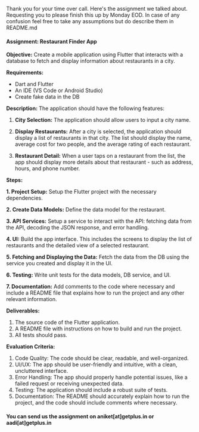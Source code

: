 Thank you for your time over call. Here's the assignment we talked about. Requesting you to please finish this up by Monday EOD. In case of any confusion feel free to take any assumptions but do describe them in README.md



#### Assignment: Restaurant Finder App

**Objective:**
Create a mobile application using Flutter that interacts with a database to fetch and display information about restaurants in a city.

**Requirements:**
* Dart and Flutter
* An IDE (VS Code or Android Studio)
* Create fake data in the DB

**Description:**
The application should have the following features:

1. **City Selection:** The application should allow users to input a city name.

2. **Display Restaurants:** After a city is selected, the application should display a list of restaurants in that city. The list should display the name, average cost for two people, and the average rating of each restaurant.

3. **Restaurant Detail:** When a user taps on a restaurant from the list, the app should display more details about that restaurant - such as address, hours, and phone number.

**Steps:**

**1. Project Setup:**
   Setup the Flutter project with the necessary dependencies.

**2. Create Data Models:**
   Define the data model for the restaurant.

**3. API Services:**
   Setup a service to interact with the API: fetching data from the API, decoding the JSON response, and error handling.

**4. UI:**
   Build the app interface. This includes the screens to display the list of restaurants and the detailed view of a selected restaurant.

**5. Fetching and Displaying the Data:**
   Fetch the data from the DB using the service you created and display it in the UI.

**6. Testing:**
   Write unit tests for the data models, DB service, and UI.

**7. Documentation:**
   Add comments to the code where necessary and include a README file that explains how to run the project and any other relevant information.

**Deliverables:**
1. The source code of the Flutter application.
2. A README file with instructions on how to build and run the project.
3. All tests should pass.

**Evaluation Criteria:**
1. Code Quality: The code should be clear, readable, and well-organized.
2. UI/UX: The app should be user-friendly and intuitive, with a clean, uncluttered interface.
3. Error Handling: The app should properly handle potential issues, like a failed request or receiving unexpected data.
4. Testing: The application should include a robust suite of tests.
5. Documentation: The README should accurately explain how to run the project, and the code should include comments where necessary.

#### You can send us the assignment on aniket[at]getplus.in or aadi[at]getplus.in 
